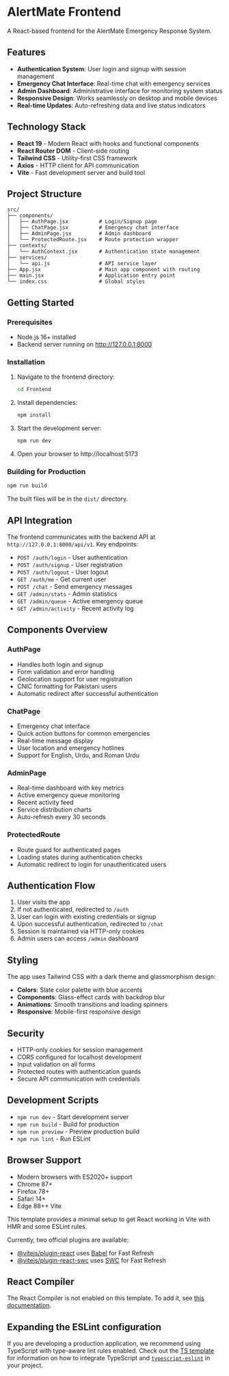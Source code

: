 # AlertMate Frontend

A React-based frontend for the AlertMate Emergency Response System.

## Features

- **Authentication System**: User login and signup with session management
- **Emergency Chat Interface**: Real-time chat with emergency services
- **Admin Dashboard**: Administrative interface for monitoring system status
- **Responsive Design**: Works seamlessly on desktop and mobile devices
- **Real-time Updates**: Auto-refreshing data and live status indicators

## Technology Stack

- **React 19** - Modern React with hooks and functional components
- **React Router DOM** - Client-side routing
- **Tailwind CSS** - Utility-first CSS framework
- **Axios** - HTTP client for API communication
- **Vite** - Fast development server and build tool

## Project Structure

```
src/
├── components/
│   ├── AuthPage.jsx          # Login/Signup page
│   ├── ChatPage.jsx          # Emergency chat interface
│   ├── AdminPage.jsx         # Admin dashboard
│   └── ProtectedRoute.jsx    # Route protection wrapper
├── contexts/
│   └── AuthContext.jsx       # Authentication state management
├── services/
│   └── api.js                # API service layer
├── App.jsx                   # Main app component with routing
├── main.jsx                  # Application entry point
└── index.css                 # Global styles
```

## Getting Started

### Prerequisites

- Node.js 16+ installed
- Backend server running on http://127.0.0.1:8000

### Installation

1. Navigate to the frontend directory:
   ```bash
   cd Frontend
   ```

2. Install dependencies:
   ```bash
   npm install
   ```

3. Start the development server:
   ```bash
   npm run dev
   ```

4. Open your browser to http://localhost:5173

### Building for Production

```bash
npm run build
```

The built files will be in the `dist/` directory.

## API Integration

The frontend communicates with the backend API at `http://127.0.0.1:8000/api/v1`. Key endpoints:

- `POST /auth/login` - User authentication
- `POST /auth/signup` - User registration
- `POST /auth/logout` - User logout
- `GET /auth/me` - Get current user
- `POST /chat` - Send emergency messages
- `GET /admin/stats` - Admin statistics
- `GET /admin/queue` - Active emergency queue
- `GET /admin/activity` - Recent activity log

## Components Overview

### AuthPage
- Handles both login and signup
- Form validation and error handling
- Geolocation support for user registration
- CNIC formatting for Pakistani users
- Automatic redirect after successful authentication

### ChatPage
- Emergency chat interface
- Quick action buttons for common emergencies
- Real-time message display
- User location and emergency hotlines
- Support for English, Urdu, and Roman Urdu

### AdminPage
- Real-time dashboard with key metrics
- Active emergency queue monitoring
- Recent activity feed
- Service distribution charts
- Auto-refresh every 30 seconds

### ProtectedRoute
- Route guard for authenticated pages
- Loading states during authentication checks
- Automatic redirect to login for unauthenticated users

## Authentication Flow

1. User visits the app
2. If not authenticated, redirected to `/auth`
3. User can login with existing credentials or signup
4. Upon successful authentication, redirected to `/chat`
5. Session is maintained via HTTP-only cookies
6. Admin users can access `/admin` dashboard

## Styling

The app uses Tailwind CSS with a dark theme and glassmorphism design:

- **Colors**: Slate color palette with blue accents
- **Components**: Glass-effect cards with backdrop blur
- **Animations**: Smooth transitions and loading spinners
- **Responsive**: Mobile-first responsive design

## Security

- HTTP-only cookies for session management
- CORS configured for localhost development
- Input validation on all forms
- Protected routes with authentication guards
- Secure API communication with credentials

## Development Scripts

- `npm run dev` - Start development server
- `npm run build` - Build for production
- `npm run preview` - Preview production build
- `npm run lint` - Run ESLint

## Browser Support

- Modern browsers with ES2020+ support
- Chrome 87+
- Firefox 78+
- Safari 14+
- Edge 88++ Vite

This template provides a minimal setup to get React working in Vite with HMR and some ESLint rules.

Currently, two official plugins are available:

- [@vitejs/plugin-react](https://github.com/vitejs/vite-plugin-react/blob/main/packages/plugin-react) uses [Babel](https://babeljs.io/) for Fast Refresh
- [@vitejs/plugin-react-swc](https://github.com/vitejs/vite-plugin-react/blob/main/packages/plugin-react-swc) uses [SWC](https://swc.rs/) for Fast Refresh

## React Compiler

The React Compiler is not enabled on this template. To add it, see [this documentation](https://react.dev/learn/react-compiler/installation).

## Expanding the ESLint configuration

If you are developing a production application, we recommend using TypeScript with type-aware lint rules enabled. Check out the [TS template](https://github.com/vitejs/vite/tree/main/packages/create-vite/template-react-ts) for information on how to integrate TypeScript and [`typescript-eslint`](https://typescript-eslint.io) in your project.
